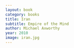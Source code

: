 ```yaml
---
layout: book
category: books
title: Iran
subtitle: Empire of the Mind
author: Michael Axworthy
year: 2010
image: iran.jpg
---
```

